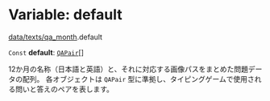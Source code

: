 # Variable: default

[data/texts/qa\_month](../modules/data_texts_qa_month.md).default

 `Const` **default**: [`QAPair`](../interfaces/types.QAPair.md)[]

12か月の名称（日本語と英語）と、それに対応する画像パスをまとめた問題データの配列。
各オブジェクトは `QAPair` 型に準拠し、タイピングゲームで使用される問いと答えのペアを表します。
